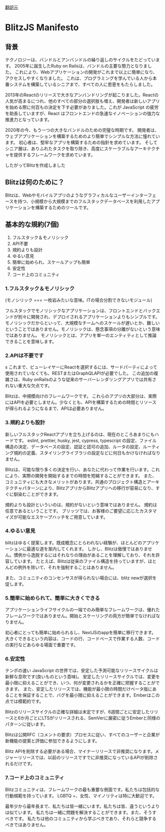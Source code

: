 [翻訳元](https://blitzjs.com/docs/manifesto)

# BlitzJS Manifesto

## 背景

テクノロジーは、バンドルとアンバンドルの繰り返しのサイクルをたどっています。
2005年に誕生したRuby on Railsは、バンドルの主要な勢力となりました。
これにより、Webアプリケーションの開発がこれまで以上に簡単になり、アクセスしやすくなりました。
これは、プログラミングを学んでいる人から本番システムを構築しているシニアまで、すべての人に恩恵をもたらしました。

2013年のReactのリリースで大きなアンバンドリングが起こりました。Reactの人気が高まるにつれ、他のすべての部分の選択肢も増え、開発者は新しいアプリを始める際に何百もの決定を下す必要がありました。これが JavaScript の疲労を助長していますが、React はフロントエンドの急速なイノベーションの強力な推進力となっています。

2020年の今、もう一つの大きなバンドルのための完璧な時期です。
開発者は、ウェブアプリケーションを構築するためのより簡単でシンプルな方法に憧れています。
初心者は、堅牢なアプリを構築するための指針を求めています。
そしてシニア層は、ありふれたタスクを取り除き、高度にスケーラブルなアーキテクチャを提供するフレームワークを求めています。

したがってBlitzを作成しました

## Blitzは何のために？

Blitzは、Webやモバイルアプリのようなグラフィカルなユーザーインターフェースを持つ、小規模から大規模までのフルスタックデータベースを利用したアプリケーションを構築するためのツールです。

## 基本的な規約(7個)

1. フルスタック＆モノリシック
2. API不要
3. 規約よりも設計
4. ゆるい意見
5. 簡単に始められ、スケールアップも簡単
6. 安定性
7. コード上のコミュニティ

### 1.フルスタック＆モノリシック
(モノシリック === 一枚岩みたいな意味。ITの場合分割できないモジュール)

フルスタックでモノリシックなアプリケーションは、フロントエンドとバックエンドが別々に開発され、デプロイされるアプリケーションよりもシンプルです。
モノリシックだからといって、大規模なチームへのスケールが遅いとか、難しいということではありません。モノリシックは、懸念事項の分離がないという意味ではありません。
モノリシックとは、アプリを単一のエンティティとして推論できることを意味します。

### 2.APIは不要です
s
これまで、ビューレイヤーにReactを選択するには、サードパーティによって使用されていなくても、RESTまたはGraphQLAPIが必要でした。
この追加の複雑さは、Ruby onRailsのような従来のサーバーレンダリングアプリでは共有されない重大な欠点です。

Blitzは、中規模向けのフレームワークです。
これらのアプリの大部分は、実際にはAPIを必要としません。少なくとも、APIを構築するための時間とリソースが得られるようになるまで、APIは必要ありません。

### 3.規約よりも設計

新しいフルスタックReactアプリを立ち上げるのは、現在のところあまりにもハードです。
eslint, prettier, husky, jest, cypress, typescript の設定、ファイル構造の決定、データベースの設定、認証と認可の追加、ルータの設定、ルーティング規約の定義、スタイリングライブラリの設定などに何日もかけなければなりません。

Blitzは、可能な限り多くの決定を行い、あなたに代わって作業を行います。これにより、実際の開発を開始するまでの時間を短縮することができます。
また、コミュニティにも大きなメリットがあります。共通のプロジェクト構造とアーキテクチャパターンにより、BlitzアプリからBlitzアプリへの移行が容易になり、すぐに馴染むことができます。

規約よりも設計といういのは、規約がないという意味ではありません。
規約は任意であるということです。
ブリッツでは、お客様のご要望に応じたカスタマイズが可能なエスケープハッチをご用意しています。

### 4.ゆるい意見

blitzはゆるく提案します。既成概念にとらわれない経験が、ほとんどのアプリケーションに最適な道を案内してくれます。
しかし、Blitzは傲慢ではありません。慣例から逸脱するにはそれなりの理由があることを理解しており、それを許容しています。
たとえば、Blitzは従来のファイル構造を持っていますが、ほとんどの例外を除いて、それを強制することはありません。

また、コミュニティのコンセンサスが得られない場合には、blitz newが選択を促します。

### 5.簡単に始められて、簡単に大きくできる

アプリケーションライフサイクルの一端でのみ簡単なフレームワークは、優れたフレームワークではありません。開始とスケーリングの両方が簡単でなければなりません。

初心者にとっても簡単に始められるし、NextJSのappを簡単に移行できます。
大きくできるという内容は、コードの行、コードベースで作業する人数、コードの実行などあらゆる場面で重要です。

### 6.安定性

テンポの速い JavaScript の世界では、安定した予測可能なリリースサイクルは新鮮な息吹です(良いものという意味)。
安定したリリースサイクルでは、変更を最小限に抑えることができ、いつ、何が変更されるかを正確に把握することができます。
また、安定したリリースでは、機能が最小限の時間だけベータ版にあることを保証することで、バグを最小限に抑えることができます。Emberはこの点では模範的です。

Blitzのリリースサイクルの正確な詳細は未定ですが、6週間ごとに安定したリリースと6か月ごとにLTSがリリースされる、SemVerに厳密に従うEmberと同様のパターンに従います。

Blitzは公開RFC（コメントの要求）プロセスに従い、すべてのユーザーと企業が新機能の提案と評価に参加できるようにします。

Blitz APIを削除する必要がある場合、マイナーリリースで非推奨になります。メジャーリリースでは、以前のリリースですでに非推奨になっているAPIが削除されるだけです。

### 7.コード上のコミュニティ

Blitzコミュニティは、フレームワークの最も重要な側面です。私たちは包括的な行動規範を持っています。 LGBTQ +、女性、マイノリティは特に大歓迎です。

最年少から最年長まで、私たちは皆一緒にいます。私たちは皆、違うというよりは似ています。
私たちは一緒に問題を解決することができます。また、そうすべきです。
私たちは他のコミュニティから学ぶべきであり、それらと競争するべきではありません。